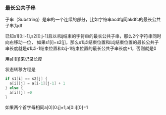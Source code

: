 ### 最长公共子串

子串（Substring）是串的一个连续的部分，比如字符串acdfg同akdfc的最长公共子串为df

已知s1[0:i-1],s2[0:j-1]且以i和j结束的字符串的最长公共子串，那么2个字符串同时向右移动一位，
如果s1[i]=s2[j]，那么s1以i结束位置和以j结束位置的最长公共子串长度就是s1以i-1结束位置和以j-1结束位置的最长公共子串长度+1，否则就是0

用a[i][j]来记录长度

状态转移方程是

```go
if s1[i] == s2[j] {
  a[i][j] = a[i-1][j-1] + 1
} else {
  a[i][j] =0
}
```

如果两个首字母相同a[0][0:j]=1,a[0:i][0]=1


